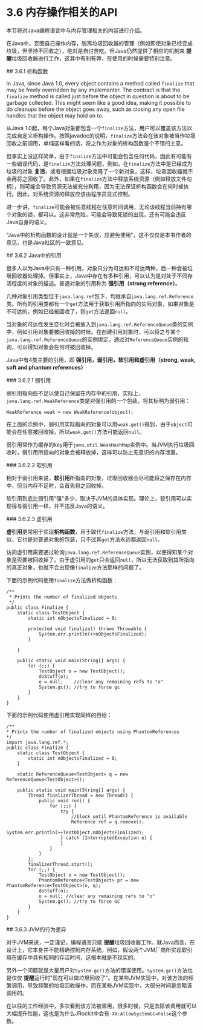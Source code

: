# 3.6 内存操作相关的API

本节将对Java编程语言中与内存管理相关的内容进行介绍。

在Java中，妄图自己操作内存，脱离垃圾回收器的管理（例如即使对象已经变成垃圾，但坚持不回收之），绝对是自讨苦吃。但Java仍然提供了相应的机制来 **提醒**垃圾回收器进行工作，这其中有利有弊，在使用的时候需要特别注意。

<a name="3.6.1" />
## 3.6.1 析构函数

In Java, since Java 1.0, every object contains a method called `finalize` that may be freely overridden by any implementer. The contract is that the `finalize` method is called just before the object in question is about to be garbage collected. This might seem like a good idea, making it possible to do cleanups before the object goes away, such as closing any open file handles that the object may hold on to.

从Java 1.0起，每个Java对象都包含一个`finalize`方法，用户可以覆盖该方法以完成自定义析构操作。按照javadoc的说明，`finalize`方法会在该对象被当作垃圾回收之前调用，单纯这样看的话，将之作为对象的析构函数是个不错的主意。

但事实上没这样简单，由于`finalize`方法中可能会包含任何代码，因此有可能有一些错误代码，是`finalize`方法处理问题，例如，在`finalize`方法中是已经成为垃圾的对象 **复活**，或者根据垃圾对象克隆了一个新对象，这样，垃圾回收器就不会再将之回收了。此外，如果在`finalize`方法中释放系统资源（例如释放文件句柄），则可能会导致资源无法被充分利用，因为无法保证析构函数会在何时被执行。因此，对系统资源的释放应该由程序员显式控制。

进一步讲，`finalize`可能会被任意线程在任意时间调用，无论该线程当前持有哪个对象的锁，都可以。这非常危险，可能会导致死锁的出现，还有可能会违反Java自身的语义。

"Java中的析构函数的设计就是一个失误，应避免使用"，这不仅仅是本书作者的意见，也是Java社区的一致意见。

<a name="3.6.2" />
## 3.6.2 Java中的引用

很多人以为Java中只有一种引用，对象只分为可达和不可达两种，后一种会被垃圾回收器处理掉。但事实上，Java中存在有多种引用，可以认为是对处于不同存活程度的对象的描述。普通对象的引用称为 **强引用（strong reference）**。

几种对象引用类型位于`java.lang.ref`包下，均继承自`java.lang.ref.Reference`类。所有的引用类都有一个`get`方法用于获取引用所指向的实际对象，如果对象是不可达的，例如已经被回收了，则`get`方法返回`null`。

当对象的可达性发生变化时会被放入到`java.lang.ref.ReferenceQueue`类的实例中，例如引用对象要被回收掉的时候。在创建引用对象时，可以将之与某个`java.lang.ref.ReferenceQueue`的实例绑定，通过对`ReferenceQueue`实例的轮询，可以得知对象会在何时被回收掉。

Java中有4类主要的引用，即 **强引用，弱引用，软引用和虚引用（strong, weak, soft and phantom references）**

<a nam3="3.6.2.1" />
### 3.6.2.1 弱引用

弱引用指向些不足以使自己保留在内存中的引用，实际上，`java.lang.ref.WeakReference`类是对强引用的一个包装，将其标明为弱引用：


    WeakReference weak = new WeakReference(object);

在上面的示例中，弱引用实际指向的对象可以用`weak.get()`得到，由于`object`可能会在任意被回收掉，所以`weak.get()`方法可能返回`null`。

弱引用常作为缓存的key用于`java.util.WeakHashMap`实例中。当JVM执行垃圾回收时，弱引用所指向的对象会被释放掉，这样可以防止无意识的内存泄漏。

<a name="3.6.2.2" />
### 3.6.2.2 软引用

相对于弱引用来说，**软引用**所指向的对象，垃圾回收器会尽可能将之保存在内存中，但当内存不足时，会首先将之回收掉。

软引用到底比弱引用"强"多少，取决于JVM的具体实现。理论上，软引用可以实现得与弱引用一样，并不违反Java的语义。

<a name="3.6.2.3" />
### 3.6.2.3 虚引用

**虚引用**更常用于实现**析构函数**，用于取代`finalize`方法，与弱引用和软引用类似，它也是对普通对象的包装，只不过其`get`方法永远都返回`null`。

访问虚引用需要通过轮询`java.lang.ref.ReferenceQueue`实例，以便得知某个对象是否要被回收掉了。由于虚引用的`get`只会返回`null`，所以无法获取到其所指向的真正对象，也就不会出现像`finalize`方法那样的问题了。

下面的示例代码使用`finalize`方法做析构函数：

    /**
     * Prints the number of finalized objects
     */
    public class Finalize {
        static class TestObject {
            static int nObjectsFinalized = 0;
            
            protected void finalize() throws Throwable {
                System.err.println(++nObjectsFinalized);
            }
            
        }

        public static void main(String[] args) {
            for (;;) {
                TestObject o = new TestObject();
                doStuff(o);
                o = null;    //clear any remaining refs to "o"
                System.gc(); //try to force gc
            }
        }
    }

下面的示例代码使用虚引用实现同样的目标：

    /**
    * Prints the number of finalized objects using PhantomReferences
    */
    import java.lang.ref.*;
    public class Finalize {
        static class TestObject {
            static int nObjectsFinalized = 0;
        }
        
        static ReferenceQueue<TestObject> q = new ReferenceQueue<TestObject>();

        public static void main(String[] args) {
            Thread finalizerThread = new Thread() {
                public void run() {
                    for (;;) {
                        try {
                            //block until PhantomReference is available
                            Reference ref = q.remove();
                            System.err.println(++TestObject.nObjectsFinalized);
                        } catch (InterruptedException e) {
                        }
                    }
                }
            };
            finalizerThread.start();
            for (;;) {
                TestObject o = new TestObject();
                PhantomReference<TestObject> pr = new PhantomReference<TestObject>(o, q);
                doStuff(o);
                o = null; //clear any remaining refs to "o"
                System.gc(); //try to force GC
            }
        }
    }

<a name="3.6.3" />
## 3.6.3 JVM的行为差异

对于JVM来说，一定谨记，编程语言只能 **提醒**垃圾回收器工作。就Java而言，在设计上，它本身并不能精确控制内存系统。例如，假设两个JVM厂商所实现软引用在缓存中具有相同的存活时间，这根本就是不现实的。

另外一个问题就是大量用户对`System.gc()`方法的错误使用。`System.gc()`方法也是仅仅 **提醒**运行时"现在可以做垃圾回收了"。在某些JVM实现中，对该方法的频繁调用，导致频繁的垃圾回收操作，而在某些JVM实现中，大部分时间是忽略该调用的。

在以往的工作经验中，多次看到该方法被滥用，很多时候，只是去除该调用就可以大幅提升性能，这也是为什么JRockit中会有`-XX:AllowSystemGC=False`这个参数。

